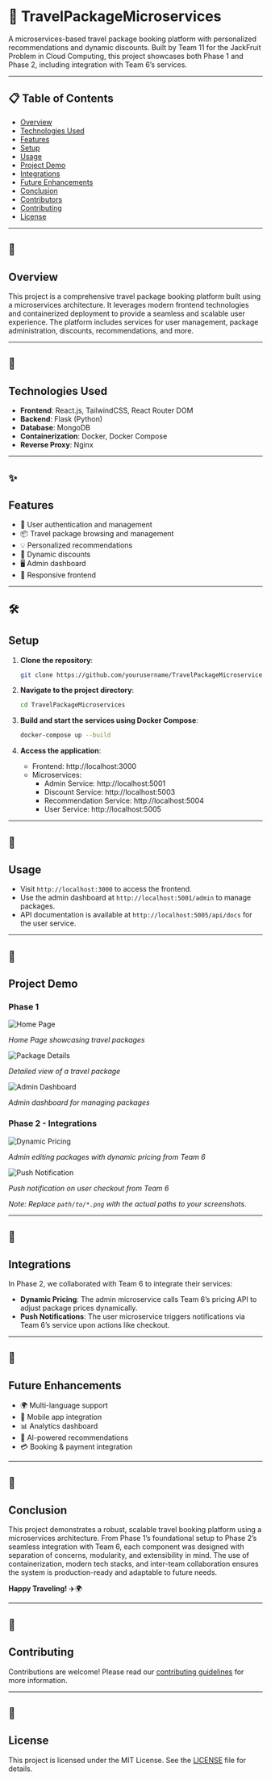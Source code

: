 # 🚀 TravelPackageMicroservices

A microservices-based travel package booking platform with personalized recommendations and dynamic discounts. Built by Team 11 for the JackFruit Problem in Cloud Computing, this project showcases both Phase 1 and Phase 2, including integration with Team 6’s services.

---

## 📋 Table of Contents

- [Overview](#overview)
- [Technologies Used](#technologies-used)
- [Features](#features)
- [Setup](#setup)
- [Usage](#usage)
- [Project Demo](#project-demo)
- [Integrations](#integrations)
- [Future Enhancements](#future-enhancements)
- [Conclusion](#conclusion)
- [Contributors](#contributors)
- [Contributing](#contributing)
- [License](#license)

---
## 🌟
## Overview

This project is a comprehensive travel package booking platform built using a microservices architecture. It leverages modern frontend technologies and containerized deployment to provide a seamless and scalable user experience. The platform includes services for user management, package administration, discounts, recommendations, and more.

---
## 🧰
## Technologies Used

- **Frontend**: React.js, TailwindCSS, React Router DOM
- **Backend**: Flask (Python)
- **Database**: MongoDB
- **Containerization**: Docker, Docker Compose
- **Reverse Proxy**: Nginx

---
## ✨
## Features

- 🔐 User authentication and management
- 📦 Travel package browsing and management
- 💡 Personalized recommendations
- 💸 Dynamic discounts
- 🖥️ Admin dashboard
- 📱 Responsive frontend

---
## 🛠️
## Setup

1. **Clone the repository**:
   ```bash
   git clone https://github.com/yourusername/TravelPackageMicroservices.git
   ```

2. **Navigate to the project directory**:
   ```bash
   cd TravelPackageMicroservices
   ```

3. **Build and start the services using Docker Compose**:
   ```bash
   docker-compose up --build
   ```

4. **Access the application**:
   - Frontend: http://localhost:3000
   - Microservices:
     - Admin Service: http://localhost:5001
     - Discount Service: http://localhost:5003
     - Recommendation Service: http://localhost:5004
     - User Service: http://localhost:5005

---
## 📖
## Usage

- Visit `http://localhost:3000` to access the frontend.
- Use the admin dashboard at `http://localhost:5001/admin` to manage packages.
- API documentation is available at `http://localhost:5005/api/docs` for the user service.

---
## 🎥
## Project Demo

### Phase 1

![Home Page](https://github.com/user-attachments/assets/02936cc3-85be-47b4-9d16-58d6f70a6bcc)

*Home Page showcasing travel packages*

![Package Details](https://github.com/user-attachments/assets/0b8948a3-62f1-4a38-be29-253e8d6b3642)

*Detailed view of a travel package*

![Admin Dashboard](https://github.com/user-attachments/assets/ae6d54ad-de8e-4c0c-9544-ed7d0a7932e0)

*Admin dashboard for managing packages*

### Phase 2 - Integrations

![Dynamic Pricing](https://github.com/user-attachments/assets/ae6d54ad-de8e-4c0c-9544-ed7d0a7932e0)

*Admin editing packages with dynamic pricing from Team 6*

![Push Notification](https://github.com/user-attachments/assets/5df869ef-f155-41ae-b528-83e6ce634cdb)

*Push notification on user checkout from Team 6*

*Note: Replace `path/to/*.png` with the actual paths to your screenshots.*

---
## 🔗
## Integrations

In Phase 2, we collaborated with Team 6 to integrate their services:

- **Dynamic Pricing**: The admin microservice calls Team 6’s pricing API to adjust package prices dynamically.
- **Push Notifications**: The user microservice triggers notifications via Team 6’s service upon actions like checkout.

---
## 🔮
## Future Enhancements

- 🌍 Multi-language support
- 📱 Mobile app integration
- 📊 Analytics dashboard
- 🤖 AI-powered recommendations
- 💳 Booking & payment integration

---
## 📝
## Conclusion

This project demonstrates a robust, scalable travel booking platform using a microservices architecture. From Phase 1’s foundational setup to Phase 2’s seamless integration with Team 6, each component was designed with separation of concerns, modularity, and extensibility in mind. The use of containerization, modern tech stacks, and inter-team collaboration ensures the system is production-ready and adaptable to future needs.

**Happy Traveling!** ✈️🌍

---
## 🤝
## Contributing

Contributions are welcome! Please read our [contributing guidelines](CONTRIBUTING.md) for more information.

---
## 📄
## License

This project is licensed under the MIT License. See the [LICENSE](LICENSE) file for details.
